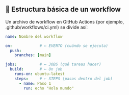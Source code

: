 ## 🧱 Estructura básica de un workflow

Un archivo de workflow en GitHub Actions (por ejemplo, .github/workflows/ci.yml) se divide así:
```yaml
name: Nombre del workflow

on:            # ← EVENTO (cuándo se ejecuta)
  push:
    branches: [main]

jobs:          # ← JOBS (qué tareas hacer)
  build:       # ← Un job
    runs-on: ubuntu-latest
    steps:     # ← STEPS (pasos dentro del job)
      - name: Paso 1
        run: echo "Hola mundo"
```

